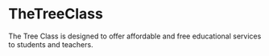 # TheTreeClass
The Tree Class is designed to offer affordable and free educational services to students and teachers. 
